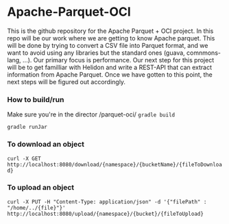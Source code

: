 # Apache-Parquet-OCI

This is the github repository for the Apache Parquet + OCI project. In this repo will be our work where we are getting to know Apache parquet. This will be done by trying to convert a CSV file into Parquet format, and we want to avoid using any libraries but the standard ones (guava, comnmons-lang, ...). Our primary focus is performance. Our next step for this project will be to get familliar with Helidon and write a REST-API that can extract information from Apache Parquet. Once we have gotten to this point, the next steps will be figured out accordingly. 

### How to build/run
Make sure you're in the director /parquet-oci/
`gradle build` 

`gradle runJar`

### To download an object
`curl -X GET http://localhost:8080/download/{namespace}/{bucketName}/{fileToDownload}`

### To upload an object
`curl -X PUT -H "Content-Type: application/json" -d '{"filePath" : "/home/../{file}"}' http://localhost:8080/upload/{namespace}/{bucket}/{fileToUpload}`
